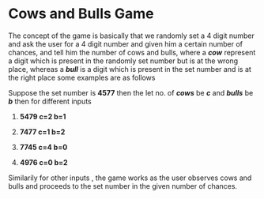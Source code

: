 # Cows and Bulls Game

The concept of the game is basically that we randomly set a 4 digit number and ask the user for a 4 digit number and given him
a certain number of chances, and tell him the number of cows and bulls, where a ***cow*** represent a digit which is present in the 
randomly set number but is at the wrong place, whereas a ***bull*** is a digit which is present in the set number and is at the right place
some examples are as follows

Suppose the set number is **4577**
then the let no. of  ***cows*** be ***c*** and ***bulls*** be  ***b***
then for different inputs

1) **5479 c=2 b=1**

2) **7477 c=1 b=2**

3) **7745 c=4 b=0**

4) **4976 c=0 b=2**


Similarily for other inputs , the game works as the user observes cows and bulls and proceeds to the set number in the given number
of chances.
